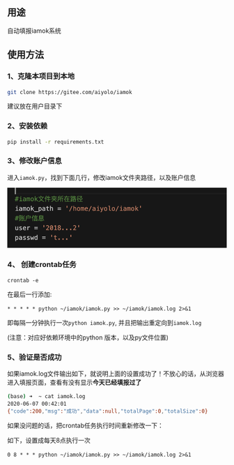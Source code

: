 ## 用途

自动填报iamok系统

## 使用方法

### 1、克隆本项目到本地

```bash
git clone https://gitee.com/aiyolo/iamok
```

建议放在用户目录下

### 2、安装依赖

```bash
pip install -r requirements.txt
```

### 3、修改账户信息

进入`iamok.py`，找到下面几行，修改iamok文件夹路径，以及账户信息

![image-20200607120244068](assets/image-20200607120244068.png)

### 4、 创建crontab任务

```
crontab -e
```

在最后一行添加:

`* * * * * python ~/iamok/iamok.py >> ~/iamok/iamok.log 2>&1`

即每隔一分钟执行一次`python iamok.py`, 并且把输出重定向到`iamok.log`

(注意：对应好依赖环境中的python 版本，以及py文件位置)

### 5、验证是否成功

如果iamok.log文件输出如下，就说明上面的设置成功了！不放心的话，从浏览器进入填报页面，查看有没有显示**今天已经填报过了**

```bash
(base) ➜  ~ cat iamok.log
2020-06-07 00:42:01
{"code":200,"msg":"成功","data":null,"totalPage":0,"totalSize":0}
```

如果没问题的话，把crontab任务执行时间重新修改一下：

如下，设置成每天8点执行一次

`0 8 * * * python ~/iamok/iamok.py >> ~/iamok/iamok.log 2>&1`